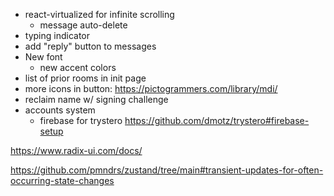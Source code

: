 - react-virtualized for infinite scrolling
  - message auto-delete
- typing indicator
- add "reply" button to messages
- New font
  - new accent colors
- list of prior rooms in init page
- more icons in button: https://pictogrammers.com/library/mdi/
- reclaim name w/ signing challenge
- accounts system
    - firebase for trystero https://github.com/dmotz/trystero#firebase-setup

https://www.radix-ui.com/docs/

https://github.com/pmndrs/zustand/tree/main#transient-updates-for-often-occurring-state-changes
